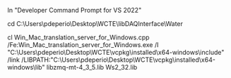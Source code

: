 In "Developer Command Prompt for VS 2022"

cd C:\Users\pdeperio\Desktop\WCTE\libDAQInterface\Water

cl Win_Mac_translation_server_for_Windows.cpp /Fe:Win_Mac_translation_server_for_Windows.exe /I "C:\Users\pdeperio\Desktop\WCTE\vcpkg\installed\x64-windows\include" /link /LIBPATH:"C:\Users\pdeperio\Desktop\WCTE\vcpkg\installed\x64-windows\lib" libzmq-mt-4_3_5.lib Ws2_32.lib
